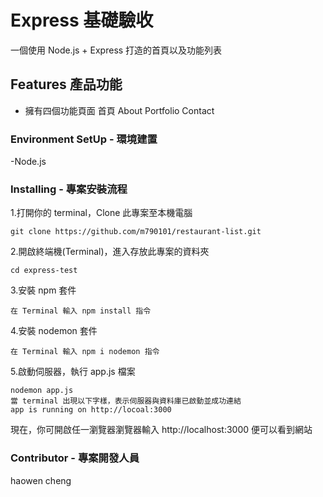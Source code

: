 # Express 基礎驗收

一個使用 Node.js + Express 打造的首頁以及功能列表

## Features 產品功能
- 擁有四個功能頁面
首頁
About
Portfolio
Contact

### Environment SetUp - 環境建置
-Node.js

### Installing - 專案安裝流程
1.打開你的 terminal，Clone 此專案至本機電腦
    
    git clone https://github.com/m790101/restaurant-list.git

2.開啟終端機(Terminal)，進入存放此專案的資料夾
    
    cd express-test

3.安裝 npm 套件
    
    在 Terminal 輸入 npm install 指令

4.安裝 nodemon 套件
    
    在 Terminal 輸入 npm i nodemon 指令

5.啟動伺服器，執行 app.js 檔案
    
    nodemon app.js
    當 terminal 出現以下字樣，表示伺服器與資料庫已啟動並成功連結
    app is running on http://locoal:3000 

現在，你可開啟任一瀏覽器瀏覽器輸入 http://localhost:3000 便可以看到網站

### Contributor - 專案開發人員
haowen cheng
